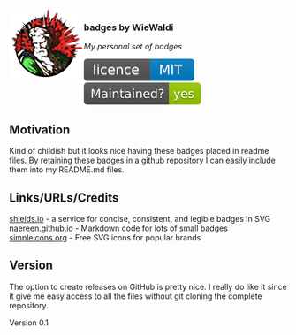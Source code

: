 <img src="https://raw.githubusercontent.com/WieWaldi/badges/master/img/RZ-Amper_Logo_135x135.png" align="left" width="135px" height="135px" />

### badges by WieWaldi
*My personal set of badges*

[![MIT Licence](https://raw.githubusercontent.com/WieWaldi/badges/master/badges/licence_mit.svg)](https://opensource.org/licenses/mit-license.php)
![Maintained](https://raw.githubusercontent.com/WieWaldi/badges/master/badges/maintained_yes-green.svg)

## Motivation
Kind of childish but it looks nice having these badges placed in readme files.
By retaining these badges in a github repository I can easily include them
into my README.md files.

## Links/URLs/Credits
[shields.io](https://shields.io/) - a service for concise, consistent, and legible badges in SVG  
[naereen.github.io](https://naereen.github.io/badges/) - Markdown code for lots of small badges  
[simpleicons.org](https://simpleicons.org/) - Free SVG icons for popular brands  

## Version
The option to create releases on GitHub is pretty nice. I really do like it
since it give me easy access to all the files without git cloning the complete
repository.  

Version 0.1
